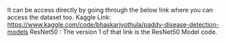 It can be access directly by going through the below link where you can access the dataset too.
Kaggle Link: https://www.kaggle.com/code/bhaskarjyothula/paddy-disease-detection-models
ResNet50 : The version 1 of that link is the ResNet50 Model code.

